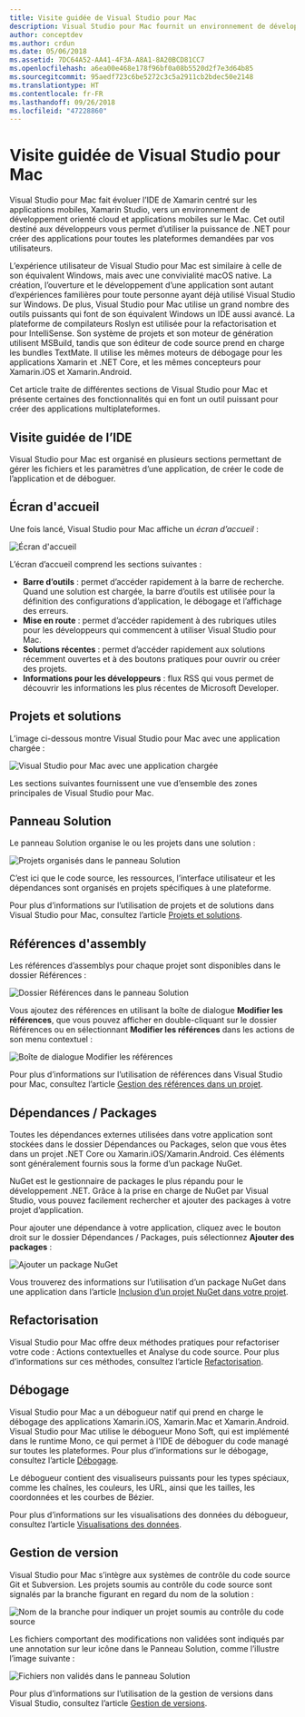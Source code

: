 ```yaml
---
title: Visite guidée de Visual Studio pour Mac
description: Visual Studio pour Mac fournit un environnement de développement intégré pour créer des applications .NET sur macOS, notamment des sites web ASP.NET Core, ainsi que des projets Xamarin pour iOS, Android, Mac et Xamarin.Forms.
author: conceptdev
ms.author: crdun
ms.date: 05/06/2018
ms.assetid: 7DC64A52-AA41-4F3A-A8A1-8A20BCD81CC7
ms.openlocfilehash: a6ea00e468e178f96bf0a08b5520d2f7e3d64b85
ms.sourcegitcommit: 95aedf723c6be5272c3c5a2911cb2bdec50e2148
ms.translationtype: HT
ms.contentlocale: fr-FR
ms.lasthandoff: 09/26/2018
ms.locfileid: "47228860"
---
```

# <a name="visual-studio-for-mac-tour"></a>Visite guidée de Visual Studio pour Mac

Visual Studio pour Mac fait évoluer l’IDE de Xamarin centré sur les applications mobiles, Xamarin Studio, vers un environnement de développement orienté cloud et applications mobiles sur le Mac. Cet outil destiné aux développeurs vous permet d’utiliser la puissance de .NET pour créer des applications pour toutes les plateformes demandées par vos utilisateurs.

L’expérience utilisateur de Visual Studio pour Mac est similaire à celle de son équivalent Windows, mais avec une convivialité macOS native. La création, l’ouverture et le développement d’une application sont autant d’expériences familières pour toute personne ayant déjà utilisé Visual Studio sur Windows. De plus, Visual Studio pour Mac utilise un grand nombre des outils puissants qui font de son équivalent Windows un IDE aussi avancé. La plateforme de compilateurs Roslyn est utilisée pour la refactorisation et pour IntelliSense. Son système de projets et son moteur de génération utilisent MSBuild, tandis que son éditeur de code source prend en charge les bundles TextMate. Il utilise les mêmes moteurs de débogage pour les applications Xamarin et .NET Core, et les mêmes concepteurs pour Xamarin.iOS et Xamarin.Android.

Cet article traite de différentes sections de Visual Studio pour Mac et présente certaines des fonctionnalités qui en font un outil puissant pour créer des applications multiplateformes.

## <a name="ide-tour"></a>Visite guidée de l’IDE

Visual Studio pour Mac est organisé en plusieurs sections permettant de gérer les fichiers et les paramètres d’une application, de créer le code de l’application et de déboguer.

## <a name="welcome-screen"></a>Écran d'accueil

Une fois lancé, Visual Studio pour Mac affiche un *écran d’accueil* :

![Écran d'accueil](media/ide-tour-image1.png)

L’écran d’accueil comprend les sections suivantes :

- **Barre d’outils** : permet d’accéder rapidement à la barre de recherche. Quand une solution est chargée, la barre d’outils est utilisée pour la définition des configurations d’application, le débogage et l’affichage des erreurs.
- **Mise en route** : permet d’accéder rapidement à des rubriques utiles pour les développeurs qui commencent à utiliser Visual Studio pour Mac.
- **Solutions récentes** : permet d’accéder rapidement aux solutions récemment ouvertes et à des boutons pratiques pour ouvrir ou créer des projets.
- **Informations pour les développeurs** : flux RSS qui vous permet de découvrir les informations les plus récentes de Microsoft Developer.

## <a name="solutions-and-projects"></a>Projets et solutions

L’image ci-dessous montre Visual Studio pour Mac avec une application chargée :

![Visual Studio pour Mac avec une application chargée](media/ide-tour-image17.png)

Les sections suivantes fournissent une vue d’ensemble des zones principales de Visual Studio pour Mac.

## <a name="solution-pad"></a>Panneau Solution

Le panneau Solution organise le ou les projets dans une solution :

![Projets organisés dans le panneau Solution](media/ide-tour-image18.png)

C’est ici que le code source, les ressources, l’interface utilisateur et les dépendances sont organisés en projets spécifiques à une plateforme.

Pour plus d’informations sur l’utilisation de projets et de solutions dans Visual Studio pour Mac, consultez l’article [Projets et solutions](projects-and-solutions.md).

## <a name="assembly-references"></a>Références d'assembly
 
Les références d’assemblys pour chaque projet sont disponibles dans le dossier Références :

![Dossier Références dans le panneau Solution](media/ide-tour-image19.png)

Vous ajoutez des références en utilisant la boîte de dialogue **Modifier les références**, que vous pouvez afficher en double-cliquant sur le dossier Références ou en sélectionnant **Modifier les références** dans les actions de son menu contextuel :
 
![Boîte de dialogue Modifier les références](media/ide-tour-image20.png)

Pour plus d’informations sur l’utilisation de références dans Visual Studio pour Mac, consultez l’article [Gestion des références dans un projet](managing-references-in-a-project.md).

## <a name="dependencies--packages"></a>Dépendances / Packages

Toutes les dépendances externes utilisées dans votre application sont stockées dans le dossier Dépendances ou Packages, selon que vous êtes dans un projet .NET Core ou Xamarin.iOS/Xamarin.Android. Ces éléments sont généralement fournis sous la forme d’un package NuGet.

NuGet est le gestionnaire de packages le plus répandu pour le développement .NET. Grâce à la prise en charge de NuGet par Visual Studio, vous pouvez facilement rechercher et ajouter des packages à votre projet d’application.

Pour ajouter une dépendance à votre application, cliquez avec le bouton droit sur le dossier Dépendances / Packages, puis sélectionnez **Ajouter des packages** :

![Ajouter un package NuGet](media/ide-tour-image21.png)

Vous trouverez des informations sur l’utilisation d’un package NuGet dans une application dans l’article [Inclusion d’un projet NuGet dans votre projet](nuget-walkthrough.md).

## <a name="refactoring"></a>Refactorisation

Visual Studio pour Mac offre deux méthodes pratiques pour refactoriser votre code : Actions contextuelles et Analyse du code source. Pour plus d’informations sur ces méthodes, consultez l’article [Refactorisation](refactoring.md).

## <a name="debugging"></a>Débogage

Visual Studio pour Mac a un débogueur natif qui prend en charge le débogage des applications Xamarin.iOS, Xamarin.Mac et Xamarin.Android. Visual Studio pour Mac utilise le débogueur Mono Soft, qui est implémenté dans le runtime Mono, ce qui permet à l’IDE de déboguer du code managé sur toutes les plateformes. Pour plus d’informations sur le débogage, consultez l’article [Débogage](debugging.md).

Le débogueur contient des visualiseurs puissants pour les types spéciaux, comme les chaînes, les couleurs, les URL, ainsi que les tailles, les coordonnées et les courbes de Bézier.

Pour plus d’informations sur les visualisations des données du débogueur, consultez l’article [Visualisations des données](data-visualizations.md).

## <a name="version-control"></a>Gestion de version

Visual Studio pour Mac s’intègre aux systèmes de contrôle du code source Git et Subversion. Les projets soumis au contrôle du code source sont signalés par la branche figurant en regard du nom de la solution : 

![Nom de la branche pour indiquer un projet soumis au contrôle du code source](media/ide-tour-image22.png)

Les fichiers comportant des modifications non validées sont indiqués par une annotation sur leur icône dans le Panneau Solution, comme l’illustre l’image suivante :

![Fichiers non validés dans le panneau Solution](media/ide-tour-image23.png)

Pour plus d’informations sur l’utilisation de la gestion de versions dans Visual Studio, consultez l’article [Gestion de versions](version-control.md).